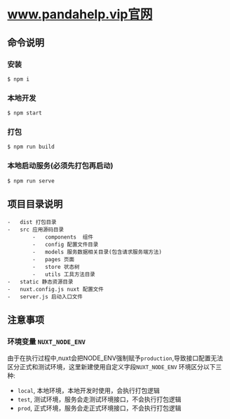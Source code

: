 # www.pandahelp.vip官网

## 命令说明

### 安装

```
$ npm i
```

### 本地开发

```
$ npm start
```

### 打包

```
$ npm run build
```

### 本地启动服务(必须先打包再启动)

```
$ npm run serve
```

## 项目目录说明
```
-   dist 打包目录
-   src 应用源码目录
        -   components  组件
        -   config 配置文件目录
        -   models 服务数据相关目录(包含请求服务端方法)
        -   pages 页面
        -   store 状态树
        -   utils 工具方法目录
-   static 静态资源目录
-   nuxt.config.js nuxt 配置文件
-   server.js 启动入口文件
```
## 注意事项
### 环境变量 `NUXT_NODE_ENV`
由于在执行过程中,nuxt会把NODE_ENV强制赋予`production`,导致接口配置无法区分正式和测试环境，这里新建使用自定义字段`NUXT_NODE_ENV`
环境区分以下三种:
-   `local`, 本地环境，本地开发时使用，会执行打包逻辑
-   `test`, 测试环境，服务会走测试环境接口，不会执行打包逻辑
-   `prod`, 正式环境，服务会走正式环境接口，不会执行打包逻辑